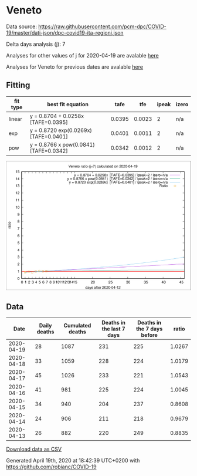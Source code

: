 # Veneto

Data source: https://raw.githubusercontent.com/pcm-dpc/COVID-19/master/dati-json/dpc-covid19-ita-regioni.json

Delta days analysis (j): 7

Analyses for other values of j for 2020-04-19 are avalable [here](../2020-04-19/README.md)

Analyses for Veneto for previous dates are avalable [here](../README.md)

## Fitting 
|fit type|best fit equation|tafe|tfe|ipeak|izero|
|-------|-----|--------|------|---|---|
|linear|y = 0.8704 + 0.0258x  [TAFE=0.0395]|0.0395|0.0023|2|n/a|
|exp|y = 0.8720 exp(0.0269x)  [TAFE=0.0401]|0.0401|0.0011|2|n/a|
|pow|y = 0.8766 x pow(0.0841)  [TAFE=0.0342]|0.0342|0.0012|2|n/a|

![Plot](COVID-19_veneto_j7_2020-04-19.png)

## Data
|Date|Daily deaths|Cumulated deaths|Deaths in the last 7 days|Deaths in the 7 days before|ratio|
|----|----------|-----------|-------|--------------------|-----|
|2020-04-19|28|1087|231|225|1.0267|
|2020-04-18|33|1059|228|224|1.0179|
|2020-04-17|45|1026|233|221|1.0543|
|2020-04-16|41|981|225|224|1.0045|
|2020-04-15|34|940|204|237|0.8608|
|2020-04-14|24|906|211|218|0.9679|
|2020-04-13|26|882|220|249|0.8835|

[Download data as CSV](COVID-19_veneto_j7_2020-04-19.csv)

Generated April 19th, 2020 at 18:42:39 UTC+0200 with https://github.com/robianc/COVID-19
